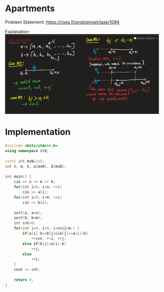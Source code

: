 # Apartments
Problem Statement: <https://cses.fi/problemset/task/1084>   

Explanation-   
![Problem explanation illustrations](https://github.com/sahsan73/cp/blob/main/Problems-%26%26-Solutions/CSES/assets/images/sorting-and-searching-apartments.png)


# Implementation
```cpp
#include <bits/stdc++.h>
using namespace std;

const int mxN=2e5;
int n, m, k, a[mxN], b[mxN];

int main() {
    cin >> n >> m >> k;
    for(int i=0; i<n; ++i)
        cin >> a[i];
    for(int i=0; i<m; ++i)
        cin >> b[i];
    
    sort(a, a+n);
    sort(b, b+m);
    int cnt=0;
    for(int i=0, j=0; i<n&&j<m;) {
        if(a[i]-k<=b[j]&&b[j]<=a[i]+k)
            ++cnt, ++i, ++j;
        else if(b[j]<a[i]-k)
            ++j;
        else
            ++i;
    }
    cout << cnt;
    
    return 0;
}
```

